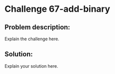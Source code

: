 # Challenge 67-add-binary
## Problem description:
Explain the challenge here.
## Solution:
Explain your solution here.

